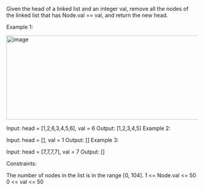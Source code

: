 Given the head of a linked list and an integer val, remove all the nodes of the linked list that has Node.val == val, and return the new head.

 

Example 1:

<img width="782" height="222" alt="image" src="https://github.com/user-attachments/assets/bd272e60-067f-409a-891a-224efd864085" />



Input: head = [1,2,6,3,4,5,6], val = 6
Output: [1,2,3,4,5]
Example 2:

Input: head = [], val = 1
Output: []
Example 3:

Input: head = [7,7,7,7], val = 7
Output: []
 

Constraints:

The number of nodes in the list is in the range [0, 104].
1 <= Node.val <= 50
0 <= val <= 50
